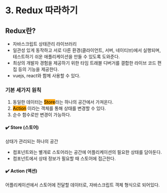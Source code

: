 # 3. Redux 따라하기

## Redux란?

* 자바스크립트 상태관리 라이브러리
* 일관성 있게 동작하고 서로 다른 환경(클라이언트, 서버, 네이티브)에서 실행되며, 테스트하기 쉬운 애플리케이션을 만들 수 있도록 도와준다.
* 최상의 개발자 경험을 제공하기 위한 타임 트래블 디버거를 결합한 라이브 코드 편집 등의 기능을 제공한다.
* vuejs, react와 함께 사용할 수 있다.

### 기본 세가지 원칙

1. 동일한 데이터는 <mark style="background-color:orange;">Store</mark>라는 하나의 공간에서 가져온다.
2. <mark style="background-color:orange;">Action</mark> 이라는 객체를 통해 상태를 변경할 수 있다.
3. 순수 함수로만 변경이 가능하다.

#### ✔️ Store (스토어)

상태가 관리되는 하나의 공간

* 컴포넌트와는 별개로 스토어라는 공간에 어플리케이션의 필요한 상태를 담아둔다.
* 컴포넌트에서 상태 정보가 필요할 때 스토어에 접근한다.

#### ✔️ Action (액션)

어플리케이션에서 스토어에 전달할 데이터로, 자바스크립트 객체 형식으로 되어있다.





